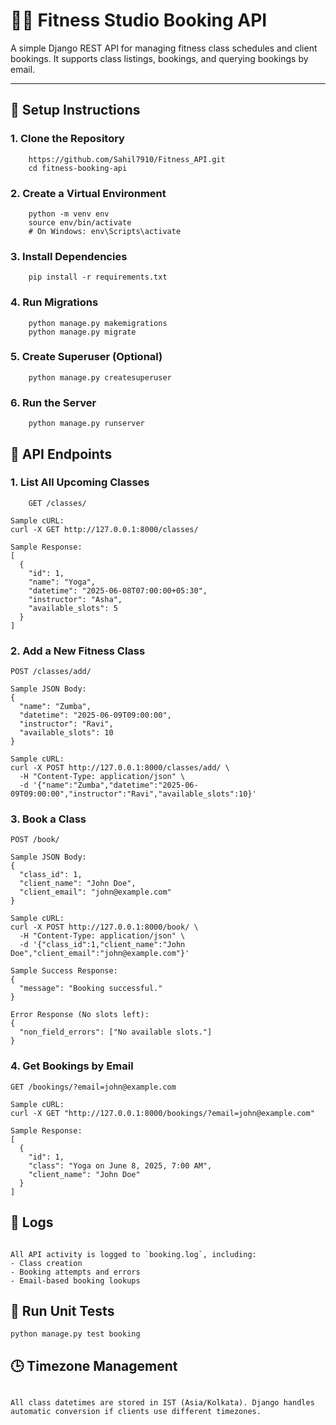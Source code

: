 # 🧘‍♀️ Fitness Studio Booking API

A simple Django REST API for managing fitness class schedules and client bookings. It supports class listings, bookings, and querying bookings by email.

---


## 🚀 Setup Instructions

### 1. Clone the Repository
```
    https://github.com/Sahil7910/Fitness_API.git
    cd fitness-booking-api
```

### 2. Create a Virtual Environment
```
    python -m venv env  
    source env/bin/activate
    # On Windows: env\Scripts\activate
```  

### 3. Install Dependencies
```
    pip install -r requirements.txt  
```

### 4. Run Migrations
```
    python manage.py makemigrations
    python manage.py migrate
``` 

### 5. Create Superuser (Optional)
```
    python manage.py createsuperuser
```

### 6. Run the Server
```
    python manage.py runserver  
```


## 🔗 API Endpoints

### 1. List All Upcoming Classes
```
    GET /classes/

Sample cURL:
curl -X GET http://127.0.0.1:8000/classes/

Sample Response:
[
  {
    "id": 1,
    "name": "Yoga",
    "datetime": "2025-06-08T07:00:00+05:30",
    "instructor": "Asha",
    "available_slots": 5
  }
]
```


### 2. Add a New Fitness Class
```
POST /classes/add/

Sample JSON Body:
{
  "name": "Zumba",
  "datetime": "2025-06-09T09:00:00",
  "instructor": "Ravi",
  "available_slots": 10
}

Sample cURL:
curl -X POST http://127.0.0.1:8000/classes/add/ \
  -H "Content-Type: application/json" \
  -d '{"name":"Zumba","datetime":"2025-06-09T09:00:00","instructor":"Ravi","available_slots":10}'
```


### 3. Book a Class
```
POST /book/

Sample JSON Body:
{
  "class_id": 1,
  "client_name": "John Doe",
  "client_email": "john@example.com"
}

Sample cURL:
curl -X POST http://127.0.0.1:8000/book/ \
  -H "Content-Type: application/json" \
  -d '{"class_id":1,"client_name":"John Doe","client_email":"john@example.com"}'

Sample Success Response:
{
  "message": "Booking successful."
}

Error Response (No slots left):
{
  "non_field_errors": ["No available slots."]
}
```

### 4. Get Bookings by Email
```
GET /bookings/?email=john@example.com

Sample cURL:
curl -X GET "http://127.0.0.1:8000/bookings/?email=john@example.com"

Sample Response:
[
  {
    "id": 1,
    "class": "Yoga on June 8, 2025, 7:00 AM",
    "client_name": "John Doe"
  }
]
```

## 📝 Logs
```

All API activity is logged to `booking.log`, including:
- Class creation
- Booking attempts and errors
- Email-based booking lookups
```


## 🧪 Run Unit Tests
```
python manage.py test booking
```

## 🕒 Timezone Management
```

All class datetimes are stored in IST (Asia/Kolkata). Django handles automatic conversion if clients use different timezones.
```

